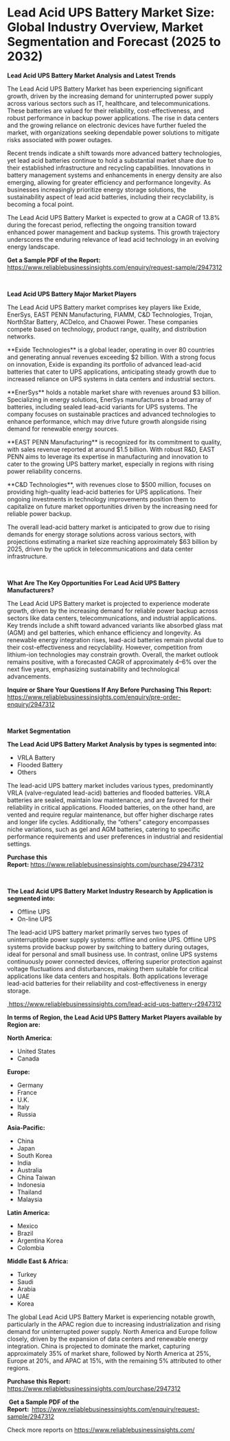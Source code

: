 <p><h1>Lead Acid UPS Battery Market Size: Global Industry Overview, Market Segmentation and Forecast (2025 to 2032)</h1></p><p><strong>Lead Acid UPS Battery Market Analysis and Latest Trends</strong></p>
<p><p>The Lead Acid UPS Battery Market has been experiencing significant growth, driven by the increasing demand for uninterrupted power supply across various sectors such as IT, healthcare, and telecommunications. These batteries are valued for their reliability, cost-effectiveness, and robust performance in backup power applications. The rise in data centers and the growing reliance on electronic devices have further fueled the market, with organizations seeking dependable power solutions to mitigate risks associated with power outages.</p><p>Recent trends indicate a shift towards more advanced battery technologies, yet lead acid batteries continue to hold a substantial market share due to their established infrastructure and recycling capabilities. Innovations in battery management systems and enhancements in energy density are also emerging, allowing for greater efficiency and performance longevity. As businesses increasingly prioritize energy storage solutions, the sustainability aspect of lead acid batteries, including their recyclability, is becoming a focal point.</p><p>The Lead Acid UPS Battery Market is expected to grow at a CAGR of 13.8% during the forecast period, reflecting the ongoing transition toward enhanced power management and backup systems. This growth trajectory underscores the enduring relevance of lead acid technology in an evolving energy landscape.</p></p>
<p><strong>Get a Sample PDF of the Report:&nbsp;</strong> <a href="https://www.reliablebusinessinsights.com/enquiry/request-sample/2947312?utm_campaign=2738&utm_medium=2&utm_source=Github&utm_content=ia&utm_term=12032025&utm_id=lead-acid-ups-battery">https://www.reliablebusinessinsights.com/enquiry/request-sample/2947312</a></p>
<p>&nbsp;</p>
<p><strong>Lead Acid UPS Battery Major Market Players</strong></p>
<p><p>The Lead Acid UPS Battery market comprises key players like Exide, EnerSys, EAST PENN Manufacturing, FIAMM, C&D Technologies, Trojan, NorthStar Battery, ACDelco, and Chaowei Power. These companies compete based on technology, product range, quality, and distribution networks.</p><p>**Exide Technologies** is a global leader, operating in over 80 countries and generating annual revenues exceeding $2 billion. With a strong focus on innovation, Exide is expanding its portfolio of advanced lead-acid batteries that cater to UPS applications, anticipating steady growth due to increased reliance on UPS systems in data centers and industrial sectors.</p><p>**EnerSys** holds a notable market share with revenues around $3 billion. Specializing in energy solutions, EnerSys manufactures a broad array of batteries, including sealed lead-acid variants for UPS systems. The company focuses on sustainable practices and advanced technologies to enhance performance, which may drive future growth alongside rising demand for renewable energy sources.</p><p>**EAST PENN Manufacturing** is recognized for its commitment to quality, with sales revenue reported at around $1.5 billion. With robust R&D, EAST PENN aims to leverage its expertise in manufacturing and innovation to cater to the growing UPS battery market, especially in regions with rising power reliability concerns.</p><p>**C&D Technologies**, with revenues close to $500 million, focuses on providing high-quality lead-acid batteries for UPS applications. Their ongoing investments in technology improvements position them to capitalize on future market opportunities driven by the increasing need for reliable power backup.</p><p>The overall lead-acid battery market is anticipated to grow due to rising demands for energy storage solutions across various sectors, with projections estimating a market size reaching approximately $63 billion by 2025, driven by the uptick in telecommunications and data center infrastructure.</p></p>
<p>&nbsp;</p>
<p><strong>What Are The Key Opportunities For Lead Acid UPS Battery Manufacturers?</strong></p>
<p><p>The Lead Acid UPS Battery market is projected to experience moderate growth, driven by the increasing demand for reliable power backup across sectors like data centers, telecommunications, and industrial applications. Key trends include a shift toward advanced variants like absorbed glass mat (AGM) and gel batteries, which enhance efficiency and longevity. As renewable energy integration rises, lead-acid batteries remain pivotal due to their cost-effectiveness and recyclability. However, competition from lithium-ion technologies may constrain growth. Overall, the market outlook remains positive, with a forecasted CAGR of approximately 4–6% over the next five years, emphasizing sustainability and technological advancements.</p></p>
<p><strong>Inquire or Share Your Questions If Any Before Purchasing This Report:</strong> <a href="https://www.reliablebusinessinsights.com/enquiry/pre-order-enquiry/2947312?utm_campaign=2738&utm_medium=2&utm_source=Github&utm_content=ia&utm_term=12032025&utm_id=lead-acid-ups-battery">https://www.reliablebusinessinsights.com/enquiry/pre-order-enquiry/2947312</a></p>
<p>&nbsp;</p>
<p><strong>Market Segmentation</strong></p>
<p><strong>The Lead Acid UPS Battery Market Analysis by types is segmented into:</strong></p>
<p><ul><li>VRLA Battery</li><li>Flooded Battery</li><li>Others</li></ul></p>
<p><p>The lead-acid UPS battery market includes various types, predominantly VRLA (valve-regulated lead-acid) batteries and flooded batteries. VRLA batteries are sealed, maintain low maintenance, and are favored for their reliability in critical applications. Flooded batteries, on the other hand, are vented and require regular maintenance, but offer higher discharge rates and longer life cycles. Additionally, the “others” category encompasses niche variations, such as gel and AGM batteries, catering to specific performance requirements and user preferences in industrial and residential settings.</p></p>
<p><strong>Purchase this Report:&nbsp;</strong><a href="https://www.reliablebusinessinsights.com/purchase/2947312?utm_campaign=2738&utm_medium=2&utm_source=Github&utm_content=ia&utm_term=12032025&utm_id=lead-acid-ups-battery">https://www.reliablebusinessinsights.com/purchase/2947312</a></p>
<p>&nbsp;</p>
<p><strong>The Lead Acid UPS Battery Market Industry Research by Application is segmented into:</strong></p>
<p><ul><li>Offline UPS</li><li>On-line UPS</li></ul></p>
<p><p>The lead-acid UPS battery market primarily serves two types of uninterruptible power supply systems: offline and online UPS. Offline UPS systems provide backup power by switching to battery during outages, ideal for personal and small business use. In contrast, online UPS systems continuously power connected devices, offering superior protection against voltage fluctuations and disturbances, making them suitable for critical applications like data centers and hospitals. Both applications leverage lead-acid batteries for their reliability and cost-effectiveness in energy storage.</p></p>
<p><a href="https://www.reliablebusinessinsights.com/lead-acid-ups-battery-r2947312?utm_campaign=2738&utm_medium=2&utm_source=Github&utm_content=ia&utm_term=12032025&utm_id=lead-acid-ups-battery">&nbsp;https://www.reliablebusinessinsights.com/lead-acid-ups-battery-r2947312</a></p>
<p><strong>In terms of Region, the Lead Acid UPS Battery Market Players available by Region are:</strong></p>
<p>
    <p> <strong> North America: </strong>
        <ul>
            <li>United States</li>
            <li>Canada</li>
        </ul>
        </p> 
    <p> <strong> Europe: </strong>
        <ul>
            <li>Germany</li>
            <li>France</li>
            <li>U.K.</li>
            <li>Italy</li>
            <li>Russia</li>
        </ul>
        </p> 
    <p> <strong> Asia-Pacific: </strong>
        <ul>
            <li>China</li>
            <li>Japan</li>
            <li>South Korea</li>
            <li>India</li>
            <li>Australia</li>
            <li>China Taiwan</li>
            <li>Indonesia</li>
            <li>Thailand</li>
            <li>Malaysia</li>
        </ul>
        </p> 
    <p> <strong> Latin America: </strong>
        <ul>
            <li>Mexico</li>
            <li>Brazil</li>
            <li>Argentina Korea</li>
            <li>Colombia</li>
        </ul>
        </p> 
    <p> <strong> Middle East & Africa: </strong>
        <ul>
            <li>Turkey</li>
            <li>Saudi</li>
            <li>Arabia</li>
            <li>UAE</li>
            <li>Korea</li>
        </ul>
    </p>
    </p>
<p><p>The global Lead Acid UPS Battery Market is experiencing notable growth, particularly in the APAC region due to increasing industrialization and rising demand for uninterrupted power supply. North America and Europe follow closely, driven by the expansion of data centers and renewable energy integration. China is projected to dominate the market, capturing approximately 35% of market share, followed by North America at 25%, Europe at 20%, and APAC at 15%, with the remaining 5% attributed to other regions.</p></p>
<p><strong>Purchase this Report: </strong><a href="https://www.reliablebusinessinsights.com/purchase/2947312?utm_campaign=2738&utm_medium=2&utm_source=Github&utm_content=ia&utm_term=12032025&utm_id=lead-acid-ups-battery">https://www.reliablebusinessinsights.com/purchase/2947312</a></p>
<p>&nbsp;<strong>Get a Sample PDF of the Report:&nbsp;&nbsp;</strong><a href="https://www.reliablebusinessinsights.com/enquiry/request-sample/2947312?utm_campaign=2738&utm_medium=2&utm_source=Github&utm_content=ia&utm_term=12032025&utm_id=lead-acid-ups-battery">https://www.reliablebusinessinsights.com/enquiry/request-sample/2947312</a></p>
<p><strong></strong></p>
<p>Check more reports on <a href="https://www.reliablebusinessinsights.com/?utm_campaign=2738&utm_medium=2&utm_source=Github&utm_content=ia&utm_term=12032025&utm_id=lead-acid-ups-battery">https://www.reliablebusinessinsights.com/</a></p>